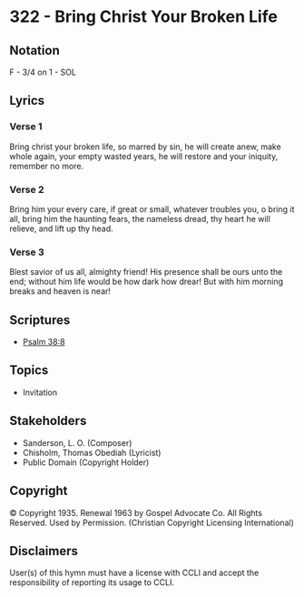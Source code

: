 # 322 - Bring Christ Your Broken Life

## Notation

F - 3/4 on 1 - SOL

## Lyrics

### Verse 1

Bring christ your broken life, so marred by sin, he will create anew, make whole again, your empty wasted years, he will restore and your iniquity, remember no more.

### Verse 2

Bring him your every care, if great or small, whatever troubles you, o bring it all, bring him the haunting fears, the nameless dread, thy heart he will relieve, and lift up thy head.

### Verse 3

Blest savior of us all, almighty friend! His presence shall be ours unto the end; without him life would be how dark how drear! But with him morning breaks and heaven is near!


## Scriptures

- [Psalm 38:8](https://www.biblegateway.com/passage/?search=Psalm%2038%3A8)

## Topics

- Invitation

## Stakeholders

- Sanderson, L. O. (Composer)
- Chisholm, Thomas Obediah (Lyricist)
- Public Domain (Copyright Holder)

## Copyright

© Copyright 1935. Renewal 1963 by Gospel Advocate Co. All Rights Reserved. Used by Permission.
(Christian Copyright Licensing International)

## Disclaimers

User(s) of this hymn must have a license with CCLI and accept the responsibility of reporting its usage to CCLI.

